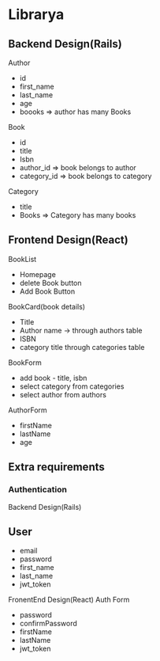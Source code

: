 # Librarya
## Backend Design(Rails)

Author
- id
- first_name
- last_name
- age
- boooks => author has many Books

Book
- id
- title
- Isbn
- author_id => book belongs to author
- category_id => book belongs to category

Category
- title
- Books => Category has many books

## Frontend Design(React)
BookList
- Homepage
- delete Book button
- Add Book Button

 BookCard(book details)
 - Title
 - Author name -> through authors table
 - ISBN
 - category title through categories table
 
 BookForm
 - add book - title, isbn
 - select category from categories 
 - select author from authors
 
 AuthorForm
 -  firstName
 - lastName
 - age
 
 ## Extra requirements
 ### Authentication
 
 Backend Design(Rails)
 ## User
 - email
 - password
 - first_name
 - last_name
 - jwt_token
 
 FronentEnd Design(React)
  Auth Form
  - password
  - confirmPassword
  - firstName
  - lastName
  - jwt_token
  

